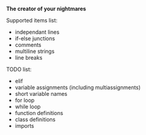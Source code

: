 **The creator of your nightmares**

Supported items list:
 - independant lines
 - if-else junctions
 - comments
 - multiline strings
 - line breaks

TODO list:
 - elif
 - variable assignments (including multiassignments)
 - short variable names
 - for loop
 - while loop
 - function definitions
 - class definitions
 - imports
